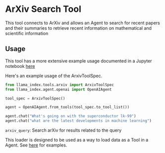 # ArXiv Search Tool

This tool connects to ArXiv and allows an Agent to search for recent papers and their summaries to retrieve recent information on mathematical and scientific information

## Usage

This tool has a more extensive example usage documented in a Jupyter notebook [here](https://github.com/emptycrown/llama-hub/tree/main/llama_hub/tools/notebooks/arxiv.ipynb)

Here's an example usage of the ArxivToolSpec.

```python
from llama_index.tools.arxiv import ArxivToolSpec
from llama_index.agent.openai import OpenAIAgent

tool_spec = ArxivToolSpec()

agent = OpenAIAgent.from_tools(tool_spec.to_tool_list())

agent.chat("What's going on with the superconductor lk-99")
agent.chat("what are the latest developments in machine learning")
```

`arxiv_query`: Search arXiv for results related to the query

This loader is designed to be used as a way to load data as a Tool in a Agent. See [here](https://github.com/emptycrown/llama-hub/tree/main) for examples.
